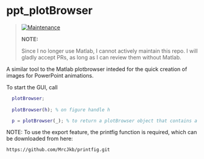 # ppt_plotBrowser

> [![Maintenance](https://img.shields.io/badge/Maintained%3F-no-red.svg)](https://bitbucket.org/lbesson/ansi-colors)
>
> __NOTE:__
>
> Since I no longer use Matlab, I cannot actively maintain this repo.
> I will gladly accept PRs, as long as I can review them without Matlab.

A similar tool to the Matlab plotbrowser inteded for the quick creation of images for PowerPoint animations.

To start the GUI, call

```matlab
  plotBrowser;
  
  plotBrowser(h); % on figure handle h

  p = plotBrowser(_); % to return a plotBrowser object that contains a cell array of the figure's children and sub-children.
```

NOTE: To use the export feature, the printfig function is required, which can be downloaded from here:

	https://github.com/MrcJkb/printfig.git
